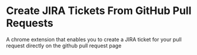 Create JIRA Tickets From GitHub Pull Requests
===========
A chrome extension that enables you to create a JIRA ticket for your pull request directly on the github pull request page
